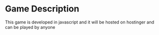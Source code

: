 # Game Description

This game is developed in javascript and it will be hosted on hostinger and can be played by anyone

